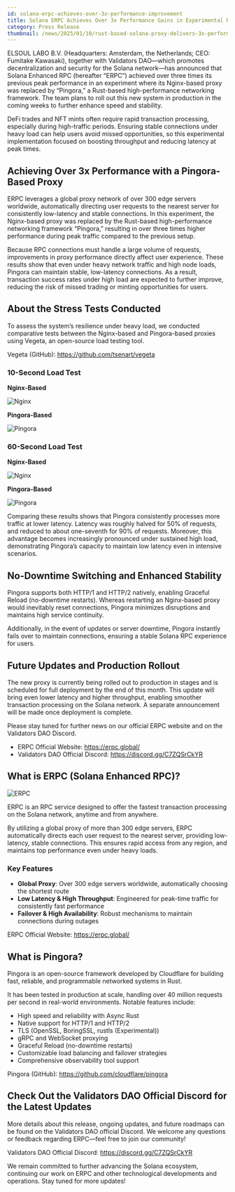 ```yaml
---
id: solana-erpc-achieves-over-3x-performance-improvement
title: Solana ERPC Achieves Over 3x Performance Gains in Experimental Rust-Based High-Performance Networking Implementation
category: Press Release
thumbnail: /news/2025/01/10/rust-based-solana-proxy-delivers-3x-performanceEN.jpg
---
```


ELSOUL LABO B.V. (Headquarters: Amsterdam, the Netherlands; CEO: Fumitake Kawasaki), together with Validators DAO—which promotes decentralization and security for the Solana network—has announced that Solana Enhanced RPC (hereafter “ERPC”) achieved over three times its previous peak performance in an experiment where its Nginx-based proxy was replaced by “Pingora,” a Rust-based high-performance networking framework. The team plans to roll out this new system in production in the coming weeks to further enhance speed and stability.

DeFi trades and NFT mints often require rapid transaction processing, especially during high-traffic periods. Ensuring stable connections under heavy load can help users avoid missed opportunities, so this experimental implementation focused on boosting throughput and reducing latency at peak times.

## Achieving Over 3x Performance with a Pingora-Based Proxy

ERPC leverages a global proxy network of over 300 edge servers worldwide, automatically directing user requests to the nearest server for consistently low-latency and stable connections. In this experiment, the Nginx-based proxy was replaced by the Rust-based high-performance networking framework “Pingora,” resulting in over three times higher performance during peak traffic compared to the previous setup.

Because RPC connections must handle a large volume of requests, improvements in proxy performance directly affect user experience. These results show that even under heavy network traffic and high node loads, Pingora can maintain stable, low-latency connections. As a result, transaction success rates under high load are expected to further improve, reducing the risk of missed trading or minting opportunities for users.

## About the Stress Tests Conducted

To assess the system’s resilience under heavy load, we conducted comparative tests between the Nginx-based and Pingora-based proxies using Vegeta, an open-source load testing tool.

Vegeta (GitHub): https://github.com/tsenart/vegeta

### 10-Second Load Test

**Nginx-Based**

![Nginx](/news/2025/01/10/vegeta-nginx10s.png)

**Pingora-Based**

![Pingora](/news/2025/01/10/vegeta-pingora10s.png)

### 60-Second Load Test

**Nginx-Based**

![Nginx](/news/2025/01/10/vegeta-nginx.png)

**Pingora-Based**

![Pingora](/news/2025/01/10/vegeta-pingora.png)

Comparing these results shows that Pingora consistently processes more traffic at lower latency. Latency was roughly halved for 50% of requests, and reduced to about one-seventh for 90% of requests. Moreover, this advantage becomes increasingly pronounced under sustained high load, demonstrating Pingora’s capacity to maintain low latency even in intensive scenarios.

## No-Downtime Switching and Enhanced Stability

Pingora supports both HTTP/1 and HTTP/2 natively, enabling Graceful Reload (no-downtime restarts). Whereas restarting an Nginx-based proxy would inevitably reset connections, Pingora minimizes disruptions and maintains high service continuity.

Additionally, in the event of updates or server downtime, Pingora instantly fails over to maintain connections, ensuring a stable Solana RPC experience for users.

## Future Updates and Production Rollout

The new proxy is currently being rolled out to production in stages and is scheduled for full deployment by the end of this month. This update will bring even lower latency and higher throughput, enabling smoother transaction processing on the Solana network. A separate announcement will be made once deployment is complete.

Please stay tuned for further news on our official ERPC website and on the Validators DAO Discord.

- ERPC Official Website: https://erpc.global/
- Validators DAO Official Discord: https://discord.gg/C7ZQSrCkYR

## What is ERPC (Solana Enhanced RPC)?

![ERPC](/news/2025/01/10/erpcGlobalEN.jpg)

ERPC is an RPC service designed to offer the fastest transaction processing on the Solana network, anytime and from anywhere.

By utilizing a global proxy of more than 300 edge servers, ERPC automatically directs each user request to the nearest server, providing low-latency, stable connections. This ensures rapid access from any region, and maintains top performance even under heavy loads.

### Key Features

- **Global Proxy**: Over 300 edge servers worldwide, automatically choosing the shortest route
- **Low Latency & High Throughput**: Engineered for peak-time traffic for consistently fast performance
- **Failover & High Availability**: Robust mechanisms to maintain connections during outages

ERPC Official Website: https://erpc.global/

## What is Pingora?

Pingora is an open-source framework developed by Cloudflare for building fast, reliable, and programmable networked systems in Rust.

It has been tested in production at scale, handling over 40 million requests per second in real-world environments. Notable features include:

- High speed and reliability with Async Rust
- Native support for HTTP/1 and HTTP/2
- TLS (OpenSSL, BoringSSL, rustls (Experimental))
- gRPC and WebSocket proxying
- Graceful Reload (no-downtime restarts)
- Customizable load balancing and failover strategies
- Comprehensive observability tool support

Pingora (GitHub): https://github.com/cloudflare/pingora

## Check Out the Validators DAO Official Discord for the Latest Updates

More details about this release, ongoing updates, and future roadmaps can be found on the Validators DAO official Discord. We welcome any questions or feedback regarding ERPC—feel free to join our community!

Validators DAO Official Discord: https://discord.gg/C7ZQSrCkYR

We remain committed to further advancing the Solana ecosystem, continuing our work on ERPC and other technological developments and operations. Stay tuned for more updates!
